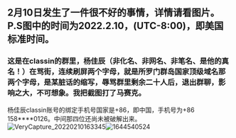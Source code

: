 ## 2月10日发生了一件很不好的事情，详情请看图片。P.S图中的时间为2022.2.10，(UTC-8:00)，即美国标准时间。  
### 这是在classin的群里，杨佳辰（非化名、非网名、非笔名、是他的真名！）在骂街，连续刷屏两个字母，就是所罗门群岛国家顶级域名那两个字母，是某脏话的缩写，辱骂群里剩余二十人后，退出群聊，影响之大，不可想象。我把截图打了马赛克。  
杨佳辰classin账号的绑定手机号国家是+86，即中国，手机号为+86 158\*\*\*\*0126。中间那四位还尚未被破解出来。
![VeryCapture_20220210163345](https://user-images.githubusercontent.com/94299076/153521754-d1e487b7-fd22-406c-81fb-964f1c261d87.jpg)![1644540524](https://user-images.githubusercontent.com/94299076/153521762-1cc34889-fb27-471c-9a78-ec39f5181431.jpeg)  
